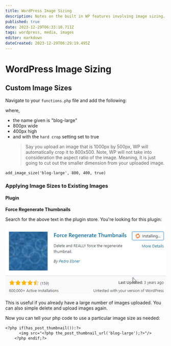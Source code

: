 ```yaml
---
title: WordPress Image Sizing
description: Notes on the built in WP features involving image sizing. 
published: true
date: 2023-12-29T06:33:10.711Z
tags: wordpress, media, images
editor: markdown
dateCreated: 2023-12-29T06:29:19.495Z
---
```


# WordPress Image Sizing

## Custom Image Sizes

Navigate to your `functions.php` file and add the following:

where, 

- the name given is "blog-large"
- 800px wide
- 400px high
- and with the `hard crop` setting set to true
	> Say you upload an image that is 1000px by 500px, WP will automatically crop it to 800x500. Note, WP will not take into consideration the aspect ratio of the image. Meaning, it is just going to cut out the smaller dimension from your uploaded image. 

```
add_image_size('blog-large', 800, 400, true)
```

### Applying Image Sizes to Existing Images

#### Plugin

**Force Regenerate Thumbnails**

Search for the above text in the plugin store. You're looking for this plugin: 

![force-regenerate-plugin.png](/images/force-regenerate-plugin.png)

This is useful if you already have a large number of images uploaded. You can also simple delete and upload images again.

Now you can tell your php code to use a particular image size as needed: 

```
<?php if(has_post_thumbnail()):?>
	  <img src="<?php the_post_thumbnail_url('blog-large');?>"/>
	<?php endif;?>
```